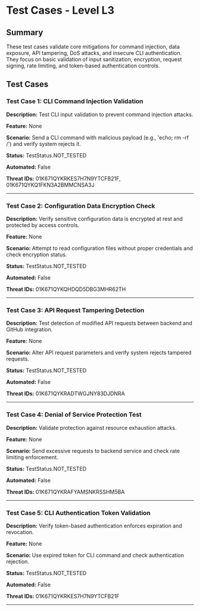 # Test Cases - Level L3

## Summary

These test cases validate core mitigations for command injection, data exposure, API tampering, DoS attacks, and insecure CLI authentication. They focus on basic validation of input sanitization, encryption, request signing, rate limiting, and token-based authentication controls.

## Test Cases

### Test Case 1: CLI Command Injection Validation

**Description:** Test CLI input validation to prevent command injection attacks.

**Feature:** None

**Scenario:** Send a CLI command with malicious payload (e.g., 'echo; rm -rf /') and verify system rejects it.

**Status:** TestStatus.NOT_TESTED

**Automated:** False

**Threat IDs:** 01K671QYKRKES7H7N9YTCFB21F, 01K671QYKQ1FKN3A2BMMCNSA3J

---

### Test Case 2: Configuration Data Encryption Check

**Description:** Verify sensitive configuration data is encrypted at rest and protected by access controls.

**Feature:** None

**Scenario:** Attempt to read configuration files without proper credentials and check encryption status.

**Status:** TestStatus.NOT_TESTED

**Automated:** False

**Threat IDs:** 01K671QYKQHDQD5DBG3MHR62TH

---

### Test Case 3: API Request Tampering Detection

**Description:** Test detection of modified API requests between backend and GitHub integration.

**Feature:** None

**Scenario:** Alter API request parameters and verify system rejects tampered requests.

**Status:** TestStatus.NOT_TESTED

**Automated:** False

**Threat IDs:** 01K671QYKRADTWGJNY83DJDNRA

---

### Test Case 4: Denial of Service Protection Test

**Description:** Validate protection against resource exhaustion attacks.

**Feature:** None

**Scenario:** Send excessive requests to backend service and check rate limiting enforcement.

**Status:** TestStatus.NOT_TESTED

**Automated:** False

**Threat IDs:** 01K671QYKRAFYAMSNKRSSHM5BA

---

### Test Case 5: CLI Authentication Token Validation

**Description:** Verify token-based authentication enforces expiration and revocation.

**Feature:** None

**Scenario:** Use expired token for CLI command and check authentication rejection.

**Status:** TestStatus.NOT_TESTED

**Automated:** False

**Threat IDs:** 01K671QYKRKES7H7N9YTCFB21F

---

